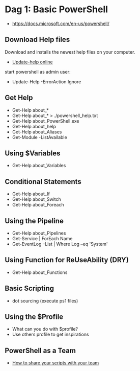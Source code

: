 # Dag 1:  Basic PowerShell 

- https://docs.microsoft.com/en-us/powershell/


## Download Help files

Download and installs the newest help files on your computer.

- [Update-help online ](https://docs.microsoft.com/da-dk/powershell/module/Microsoft.PowerShell.Core/Update-Help?view=powershell-5.1)

start powershell as admin user:
- Update-Help -ErrorAction Ignore 


## Get Help 
- Get-Help about_* 
- Get-Help about_*  > ./powershell_help.txt
- Get-Help about_PowerShell.exe 
- Get-Help about_help
- Get-Help about_Aliases
- Get-Module -ListAvailable


## Using $Variables
- Get-Help about_Variables
 

## Conditional Statements
- Get-Help about_If 
- Get-Help about_Switch
- Get-Help about_Foreach


## Using the Pipeline 

- Get-Help about_Pipelines
- Get-Service | ForEach Name
- Get-EventLog –List | Where Log –eq 'System'


## Using Function for ReUseAbility (DRY)

- Get-Help about_Functions


## Basic Scripting

- dot sourcing (execute ps1 files)

## Using the $Profile
- What can you do with $profile?
- Use others profile to get inspirations 


## PowerShell as a Team

- [How to share your scripts with your team](https://learning-azure.azurewebsites.net/basic-powershell/)


